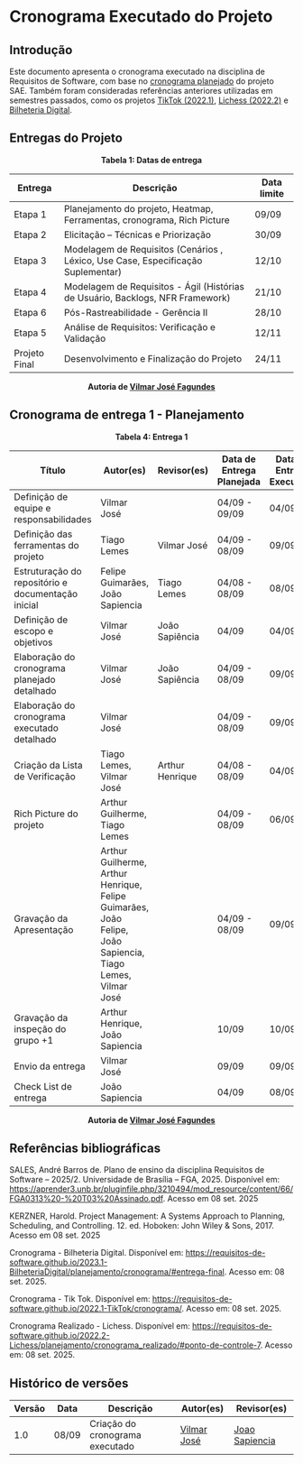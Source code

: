 # Cronograma Executado do Projeto 

## Introdução 
Este documento apresenta o cronograma executado na disciplina de Requisitos de Software, com base no [cronograma planejado](https://requisitos-de-software.github.io/2025.2-Grupo03/Planejamento/cronograma_planejado/) do projeto SAE. Também foram consideradas referências anteriores utilizadas em semestres passados, como os projetos [TikTok (2022.1)](https://requisitos-de-software.github.io/2022.1-TikTok/cronograma/), [Lichess (2022.2)](https://requisitos-de-software.github.io/2022.2-Lichess/planejamento/cronograma_realizado/#ponto-de-controle-7) e [Bilheteria Digital](https://requisitos-de-software.github.io/2023.1-BilheteriaDigital/planejamento/cronograma/#entrega-final). 

## Entregas do Projeto

<div align="center"><strong>Tabela 1: Datas de entrega</strong></div>

| **Entrega** | **Descrição** | **Data limite** |
|---------|-----------|-------------|
| Etapa 1 | Planejamento do projeto, Heatmap, Ferramentas, cronograma, Rich Picture | 09/09 |
| Etapa 2 | Elicitação – Técnicas e Priorização | 30/09 |
| Etapa 3 | Modelagem de Requisitos (Cenários , Léxico, Use Case, Especificação Suplementar)| 12/10 |
| Etapa 4 | Modelagem de Requisitos - Ágil (Histórias de Usuário, Backlogs, NFR Framework) | 21/10 |
| Etapa 6 | Pós-Rastreabilidade - Gerência II | 28/10 |
| Etapa 5 | Análise de Requisitos: Verificação e Validação | 12/11 |
| Projeto Final | Desenvolvimento e Finalização do Projeto | 24/11 |

<div align="center"><strong>Autoria de <a href="https://github.com/VilmarFagundes">Vilmar José Fagundes</a></strong></div>

## Cronograma de entrega 1 - Planejamento 

<div align="center"><strong>Tabela 4: Entrega 1</strong></div>

| **Título** | **Autor(es)** | **Revisor(es)** | **Data de Entrega Planejada** | **Data de Entrega Executada** |
|------------|---------------|-----------------|-------------------------------|-------------------------------|
| Definição de equipe e responsabilidades | Vilmar José | | 04/09 - 09/09 | 04/09 | 
| Definição das ferramentas do projeto | Tiago Lemes | Vilmar José | 04/09 - 08/09 | 09/09 |
| Estruturação do repositório e documentação inicial | Felipe Guimarães, João Sapiencia | Tiago Lemes | 04/08 - 08/09 | 08/09 | 
| Definição de escopo e objetivos | Vilmar José | João Sapiência | 04/09 | 04/09 | 
| Elaboração do cronograma planejado detalhado | Vilmar José | João Sapiência | 04/09 - 08/09 | 09/09 |
| Elaboração do cronograma executado detalhado | Vilmar José | | 04/09 - 08/09 | 09/09 |
| Criação da Lista de Verificação | Tiago Lemes, Vilmar José | Arthur Henrique | 04/08 - 08/09 | 04/09 |
| Rich Picture do projeto | Arthur Guilherme, Tiago Lemes | | 04/09 - 08/09 | 06/09 |
| Gravação da Apresentação | Arthur Guilherme, Arthur Henrique, Felipe Guimarães, João Felipe, João Sapiencia, Tiago Lemes, Vilmar José | | 04/09 - 08/09 | 09/09 | 
| Gravação da inspeção do grupo +1 | Arthur Henrique, João Sapiencia | | 10/09 | 10/09 | 10/09 |
| Envio da entrega | Vilmar José | | 09/09 | 09/09 | 09/09 |
| Check List de entrega | João Sapiencia | | 04/09 | 08/09 | 08/09 - 09/09 |

<div align="center"><strong>Autoria de <a href="https://github.com/VilmarFagundes">Vilmar José Fagundes</a></strong></div>

## Referências bibliográficas 

SALES, André Barros de. Plano de ensino da disciplina Requisitos de Software – 2025/2. Universidade de Brasília – FGA, 2025. Disponível em: https://aprender3.unb.br/pluginfile.php/3210494/mod_resource/content/66/FGA0313%20-%20T03%20Assinado.pdf. Acesso em 08 set. 2025 

KERZNER, Harold. Project Management: A Systems Approach to Planning, Scheduling, and Controlling. 12. ed. Hoboken: John Wiley & Sons, 2017. Acesso em 08 set. 2025 

Cronograma - Bilheteria Digital. Disponível em: https://requisitos-de-software.github.io/2023.1-BilheteriaDigital/planejamento/cronograma/#entrega-final. Acesso em: 08 set. 2025. 

Cronograma - Tik Tok. Disponível em: https://requisitos-de-software.github.io/2022.1-TikTok/cronograma/. Acesso em: 08 set. 2025. 

Cronograma Realizado - Lichess. Disponível em: https://requisitos-de-software.github.io/2022.2-Lichess/planejamento/cronograma_realizado/#ponto-de-controle-7. Acesso em: 08 set. 2025.
 
## Histórico de versões 
| **Versão** | **Data** | **Descrição** | **Autor(es)** | **Revisor(es)** |
|------------|----------|---------------|---------------|-----------------|
| 1.0 | 08/09 | Criação do cronograma executado | [Vilmar José](https://github.com/VilmarFagundes) | [Joao Sapiencia](https://github.com/JoaoSapiencia) |
